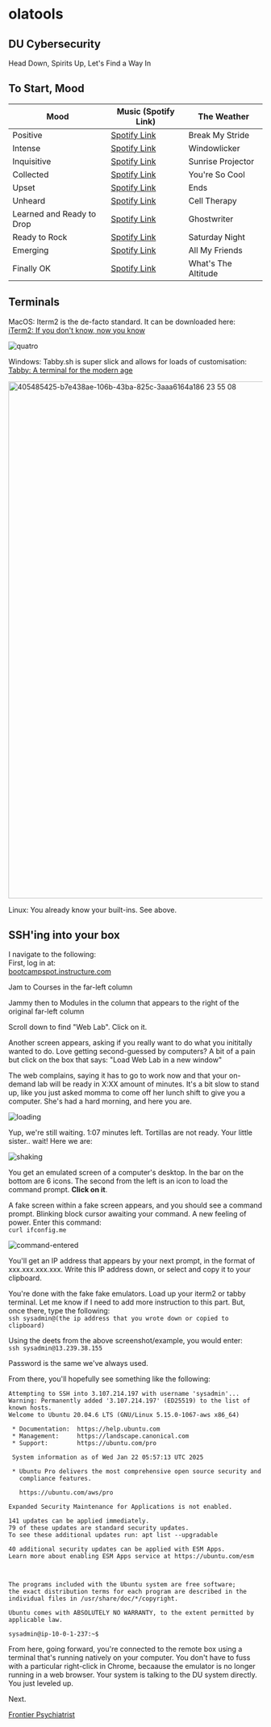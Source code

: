 # olatools

## DU Cybersecurity 
Head Down, Spirits Up, Let's Find a Way In

## To Start, Mood
| Mood                         | Music (Spotify Link)                                                        | The Weather |
|------------------------------|-----------------------------------------------------------------------------|---|
| Positive                     | [Spotify Link](https://open.spotify.com/track/1mCsF9Tw4AkIZOjvZbZZdT?si=82153e62cedd4c97) | Break My Stride |
| Intense                      | [Spotify Link](https://open.spotify.com/track/409z4jUHpq7eIkg3N3FzZh?si=e2fae5de740d409d) | Windowlicker |
| Inquisitive                  | [Spotify Link](https://open.spotify.com/track/2dTrqoMmFNPBXkM9YeE8Ug?si=cd6bc749ecb04aa9) | Sunrise Projector |
| Collected                    | [Spotify Link](https://open.spotify.com/track/45956r7fKLUhPjFUstiBj5?si=d5a412af1802453c) | You're So Cool |
| Upset                        | [Spotify Link](https://open.spotify.com/track/68KTyr6YicT512yiOvNSM1?si=15cae048612046ee) | Ends |
| Unheard                      | [Spotify Link](https://open.spotify.com/track/5wvxRlpUTSX9CE52yFZsIY?si=59f8e55d58654d8b) | Cell Therapy |
| Learned and Ready to Drop    | [Spotify Link](https://open.spotify.com/track/5Nn2Dj7OQsGL6pgQ9iIzPp?si=71bc4c2cb54c4736) | Ghostwriter |
| Ready to Rock                | [Spotify Link](https://open.spotify.com/track/43sRETEzELOs53uyy4BGQ8?si=08684555d0c54949) | Saturday Night |
| Emerging                     | [Spotify Link](https://open.spotify.com/track/2Ud3deeqLAG988pfW0Kwcl?si=6d82d6182af64673) | All My Friends |
| Finally OK                   | [Spotify Link](https://open.spotify.com/track/3XT7cOVsRYUeD6r75QsO6r?si=21f8c70b97f5498a) | What's The Altitude |


## Terminals
MacOS: Iterm2 is the de-facto standard. It can be downloaded here:  
[iTerm2: If you don't know, now you know](https://iterm2.com)  

![quatro](https://github.com/user-attachments/assets/e4846692-5529-4ad4-986e-aaf4b22c2946)

Windows: Tabby.sh is super slick and allows for loads of customisation:  
[Tabby: A terminal for the modern age](https://tabby.sh)  

<img width="1024" alt="405485425-b7e438ae-106b-43ba-825c-3aaa6164a186 23 55 08" src="https://github.com/user-attachments/assets/d9ee6420-b19e-45b1-ae8f-75ccdb35f02b" />

Linux: You already know your built-ins. See above.

## SSH'ing into your box
I navigate to the following:  
First, log in at:  
<a href="https://bootcampspot.instructure.com" target="_new">bootcampspot.instructure.com</a>

Jam to Courses in the far-left column

Jammy then to Modules in the column that appears to the right of the original far-left column

Scroll down to find "Web Lab". Click on it.

Another screen appears, asking if you really want to do what you inititally wanted to do. Love getting second-guessed by computers? A bit of a pain but click on the box that says: "Load Web Lab in a new window"

The web complains, saying it has to go to work now and that your on-demand lab will be ready in X:XX amount of minutes. It's a bit slow to stand up, like you just asked momma to come off her lunch shift to give you a computer. She's had a hard morning, and here you are.

![loading](https://github.com/user-attachments/assets/52748ed2-6695-497c-aebe-fd17b89da1ca)

Yup, we're still waiting. 1:07 minutes left. Tortillas are not ready. Your little sister.. wait! Here we are:

![shaking](https://github.com/user-attachments/assets/a6c495a9-1ade-4ec2-ae25-4d1be7c65487)

You get an emulated screen of a computer's desktop. In the bar on the bottom are 6 icons. The second from the left is an icon to load the command prompt. <b>Click on it</b>.

A fake screen within a fake screen appears, and you should see a command prompt. Blinking block cursor awaiting your command. A new feeling of power. Enter this command:  
`curl ifconfig.me`

![command-entered](https://github.com/user-attachments/assets/19801180-e264-4ba8-bb71-e00cb441c869)

You'll get an IP address that appears by your next prompt, in the format of xxx.xxx.xxx.xxx. Write this IP address down, or select and copy it to your clipboard.

You're done with the fake fake emulators. Load up your iterm2 or tabby terminal. Let me know if I need to add more instruction to this part. But, once there, type the following:  
`ssh sysadmin@(the ip address that you wrote down or copied to clipboard)`  

Using the deets from the above screenshot/example, you would enter:  
`ssh sysadmin@13.239.38.155`

Password is the same we've always used.

From there, you'll hopefully see something like the following:  
```
Attempting to SSH into 3.107.214.197 with username 'sysadmin'...
Warning: Permanently added '3.107.214.197' (ED25519) to the list of known hosts.
Welcome to Ubuntu 20.04.6 LTS (GNU/Linux 5.15.0-1067-aws x86_64)

 * Documentation:  https://help.ubuntu.com
 * Management:     https://landscape.canonical.com
 * Support:        https://ubuntu.com/pro

 System information as of Wed Jan 22 05:57:13 UTC 2025

 * Ubuntu Pro delivers the most comprehensive open source security and
   compliance features.

   https://ubuntu.com/aws/pro

Expanded Security Maintenance for Applications is not enabled.

141 updates can be applied immediately.
79 of these updates are standard security updates.
To see these additional updates run: apt list --upgradable

40 additional security updates can be applied with ESM Apps.
Learn more about enabling ESM Apps service at https://ubuntu.com/esm



The programs included with the Ubuntu system are free software;
the exact distribution terms for each program are described in the
individual files in /usr/share/doc/*/copyright.

Ubuntu comes with ABSOLUTELY NO WARRANTY, to the extent permitted by
applicable law.

sysadmin@ip-10-0-1-237:~$
```

From here, going forward, you're connected to the remote box using a terminal that's running natively on your computer. You don't have to fuss with a particular right-click in Chrome, becaause the emulator is no longer running in a web browser. Your system is talking to the DU system directly. You just leveled up.

Next.

[Frontier Psychiatrist](https://open.spotify.com/track/3mPJHVpCvzykoxmWnYdnFq?si=789d4f381cd645a7)

